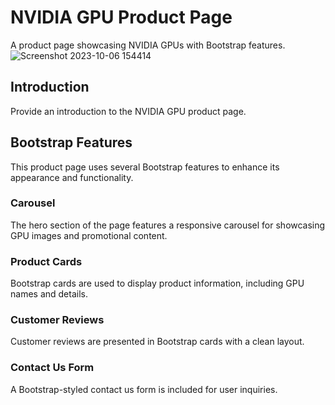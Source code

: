# NVIDIA GPU Product Page

A product page showcasing NVIDIA GPUs with Bootstrap features.
![Screenshot 2023-10-06 154414](https://github.com/Nitish-Kumar05/nvidia-gpus/assets/141276983/1547e452-6d2f-4deb-892d-7207b7498813)


## Introduction

Provide an introduction to the NVIDIA GPU product page.

## Bootstrap Features

This product page uses several Bootstrap features to enhance its appearance and functionality.

### Carousel

The hero section of the page features a responsive carousel for showcasing GPU images and promotional content.

### Product Cards

Bootstrap cards are used to display product information, including GPU names and details.

### Customer Reviews

Customer reviews are presented in Bootstrap cards with a clean layout.

### Contact Us Form

A Bootstrap-styled contact us form is included for user inquiries.

